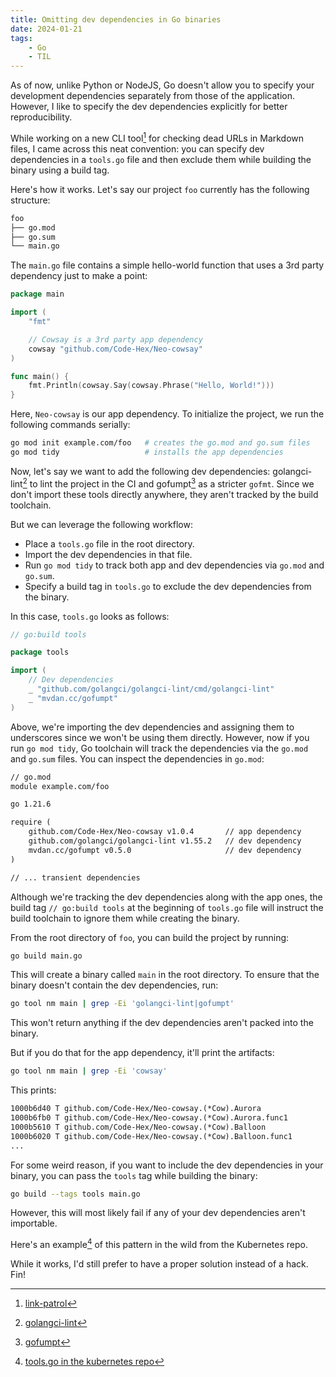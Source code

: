 ```yaml
---
title: Omitting dev dependencies in Go binaries
date: 2024-01-21
tags:
    - Go
    - TIL
---
```


As of now, unlike Python or NodeJS, Go doesn't allow you to specify your development
dependencies separately from those of the application. However, I like to specify the dev
dependencies explicitly for better reproducibility.

While working on a new CLI tool[^1] for checking dead URLs in Markdown files, I came across
this neat convention: you can specify dev dependencies in a `tools.go` file and then exclude
them while building the binary using a build tag.

Here's how it works. Let's say our project `foo` currently has the following structure:

```txt
foo
├── go.mod
├── go.sum
└── main.go
```

The `main.go` file contains a simple hello-world function that uses a 3rd party dependency
just to make a point:

```go
package main

import (
    "fmt"

    // Cowsay is a 3rd party app dependency
    cowsay "github.com/Code-Hex/Neo-cowsay"
)

func main() {
    fmt.Println(cowsay.Say(cowsay.Phrase("Hello, World!")))
}
```

Here, `Neo-cowsay` is our app dependency. To initialize the project, we run the following
commands serially:

```sh
go mod init example.com/foo   # creates the go.mod and go.sum files
go mod tidy                   # installs the app dependencies
```

Now, let's say we want to add the following dev dependencies: golangci-lint[^2] to lint the
project in the CI and gofumpt[^3] as a stricter `gofmt`. Since we don't import these tools
directly anywhere, they aren't tracked by the build toolchain.

But we can leverage the following workflow:

-   Place a `tools.go` file in the root directory.
-   Import the dev dependencies in that file.
-   Run `go mod tidy` to track both app and dev dependencies via `go.mod` and `go.sum`.
-   Specify a build tag in `tools.go` to exclude the dev dependencies from the binary.

In this case, `tools.go` looks as follows:

```go
// go:build tools

package tools

import (
    // Dev dependencies
    _ "github.com/golangci/golangci-lint/cmd/golangci-lint"
    _ "mvdan.cc/gofumpt"
)
```

Above, we're importing the dev dependencies and assigning them to underscores since we won't
be using them directly. However, now if you run `go mod tidy`, Go toolchain will track the
dependencies via the `go.mod` and `go.sum` files. You can inspect the dependencies in
`go.mod`:

```txt
// go.mod
module example.com/foo

go 1.21.6

require (
    github.com/Code-Hex/Neo-cowsay v1.0.4       // app dependency
    github.com/golangci/golangci-lint v1.55.2   // dev dependency
    mvdan.cc/gofumpt v0.5.0                     // dev dependency
)

// ... transient dependencies
```

Although we're tracking the dev dependencies along with the app ones, the build tag
`// go:build tools` at the beginning of `tools.go` file will instruct the build toolchain to
ignore them while creating the binary.

From the root directory of `foo`, you can build the project by running:

```sh
go build main.go
```

This will create a binary called `main` in the root directory. To ensure that the binary
doesn't contain the dev dependencies, run:

```sh
go tool nm main | grep -Ei 'golangci-lint|gofumpt'
```

This won't return anything if the dev dependencies aren't packed into the binary.

But if you do that for the app dependency, it'll print the artifacts:

```sh
go tool nm main | grep -Ei 'cowsay'
```

This prints:

```txt
1000b6d40 T github.com/Code-Hex/Neo-cowsay.(*Cow).Aurora
1000b6fb0 T github.com/Code-Hex/Neo-cowsay.(*Cow).Aurora.func1
1000b5610 T github.com/Code-Hex/Neo-cowsay.(*Cow).Balloon
1000b6020 T github.com/Code-Hex/Neo-cowsay.(*Cow).Balloon.func1
...
```

For some weird reason, if you want to include the dev dependencies in your binary, you can
pass the `tools` tag while building the binary:

```sh
go build --tags tools main.go
```

However, this will most likely fail if any of your dev dependencies aren't importable.

Here's an example[^4] of this pattern in the wild from the Kubernetes repo.

While it works, I'd still prefer to have a proper solution instead of a hack. Fin!

[^1]: [link-patrol](https://github.com/rednafi/link-patrol)

[^2]: [golangci-lint](https://github.com/golangci/golangci-lint)

[^3]: [gofumpt](https://github.com/mvdan/gofumpt)

[^4]:
    [tools.go in the kubernetes repo](https://github.com/kubernetes/kubernetes/blob/master/hack/tools/tools.go)
